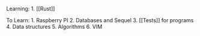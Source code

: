 Learning:
	1. [[Rust]]

To Learn:
	1. Raspberry PI
	2. Databases and Sequel
	3. [[Tests]] for programs
	4. Data structures
	5. Algorithms
	6. VIM